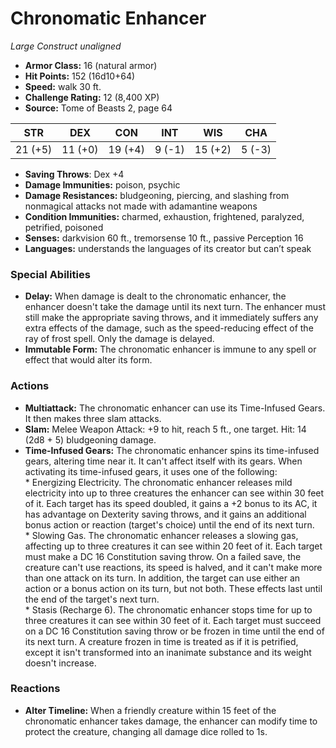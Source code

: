 # Chronomatic Enhancer

*Large* *Construct* *unaligned*

- **Armor Class:** 16 (natural armor)
- **Hit Points:** 152 (16d10+64)
- **Speed:** walk 30 ft.
- **Challenge Rating:** 12 (8,400 XP)
- **Source:** Tome of Beasts 2, page 64

| STR | DEX | CON | INT | WIS | CHA |
| --- | --- | --- | --- | --- | --- |
| 21 (+5) | 11 (+0) | 19 (+4) | 9 (-1) | 15 (+2) | 5 (-3) |

- **Saving Throws**: Dex +4
- **Damage Immunities:** poison, psychic
- **Damage Resistances:** bludgeoning, piercing, and slashing from nonmagical attacks not made with adamantine weapons
- **Condition Immunities:** charmed, exhaustion, frightened, paralyzed, petrified, poisoned
- **Senses:** darkvision 60 ft., tremorsense 10 ft., passive Perception 16
- **Languages:** understands the languages of its creator but can’t speak

### Special Abilities

- **Delay:** When damage is dealt to the chronomatic enhancer, the enhancer doesn't take the damage until its next turn. The enhancer must still make the appropriate saving throws, and it immediately suffers any extra effects of the damage, such as the speed-reducing effect of the ray of frost spell. Only the damage is delayed.
- **Immutable Form:** The chronomatic enhancer is immune to any spell or effect that would alter its form.

### Actions

- **Multiattack:** The chronomatic enhancer can use its Time-Infused Gears. It then makes three slam attacks.
- **Slam:** Melee Weapon Attack: +9 to hit, reach 5 ft., one target. Hit: 14 (2d8 + 5) bludgeoning damage.
- **Time-Infused Gears:** The chronomatic enhancer spins its time-infused gears, altering time near it. It can't affect itself with its gears. When activating its time-infused gears, it uses one of the following: <br>* Energizing Electricity. The chronomatic enhancer releases mild electricity into up to three creatures the enhancer can see within 30 feet of it. Each target has its speed doubled, it gains a +2 bonus to its AC, it has advantage on Dexterity saving throws, and it gains an additional bonus action or reaction (target's choice) until the end of its next turn. <br>* Slowing Gas. The chronomatic enhancer releases a slowing gas, affecting up to three creatures it can see within 20 feet of it. Each target must make a DC 16 Constitution saving throw. On a failed save, the creature can't use reactions, its speed is halved, and it can't make more than one attack on its turn. In addition, the target can use either an action or a bonus action on its turn, but not both. These effects last until the end of the target's next turn. <br>* Stasis (Recharge 6). The chronomatic enhancer stops time for up to three creatures it can see within 30 feet of it. Each target must succeed on a DC 16 Constitution saving throw or be frozen in time until the end of its next turn. A creature frozen in time is treated as if it is petrified, except it isn't transformed into an inanimate substance and its weight doesn't increase.

### Reactions

- **Alter Timeline:** When a friendly creature within 15 feet of the chronomatic enhancer takes damage, the enhancer can modify time to protect the creature, changing all damage dice rolled to 1s.


